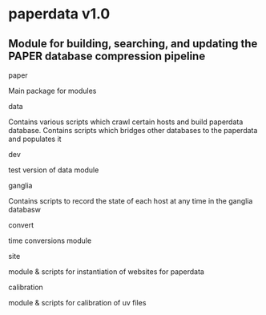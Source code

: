 paperdata v1.0
==============

Module for building, searching, and updating the PAPER database compression pipeline
------------------------------------------------------------------------------------

paper

Main package for modules

data

Contains various scripts which crawl certain hosts and build paperdata database.
Contains scripts which bridges other databases to the paperdata and populates it

dev

test version of data module

ganglia

Contains scripts to record the state of each host at any time in the ganglia databasw

convert

time conversions module

site

module & scripts for instantiation of websites for paperdata

calibration

module & scripts for calibration of uv files
